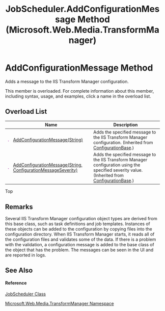 ﻿---
title: JobScheduler.AddConfigurationMessage Method  (Microsoft.Web.Media.TransformManager)
TOCTitle: AddConfigurationMessage Method
ms:assetid: Overload:Microsoft.Web.Media.TransformManager.JobScheduler.AddConfigurationMessage
ms:mtpsurl: https://msdn.microsoft.com/en-us/library/microsoft.web.media.transformmanager.jobscheduler.addconfigurationmessage(v=VS.90)
ms:contentKeyID: 35520905
ms.date: 06/14/2012
mtps_version: v=VS.90
f1_keywords:
- Microsoft.Web.Media.TransformManager.JobScheduler.AddConfigurationMessage
dev_langs:
- CSharp
- JScript
- VB
- FSharp
---

# AddConfigurationMessage Method

Adds a message to the IIS Transform Manager configuration.

This member is overloaded. For complete information about this member, including syntax, usage, and examples, click a name in the overload list.

## Overload List

<table>
<thead>
<tr class="header">
<th> </th>
<th>Name</th>
<th>Description</th>
</tr>
</thead>
<tbody>
<tr class="odd">
<td><img src="images/Dd565996.pubmethod(en-us,VS.90).gif" title="Public method" alt="Public method" /></td>
<td><a href="configurationbase-addconfigurationmessage-method-string-microsoft-web-media-transformmanager.md">AddConfigurationMessage(String)</a></td>
<td>Adds the specified message to the IIS Transform Manager configuration. (Inherited from <a href="configurationbase-class-microsoft-web-media-transformmanager.md">ConfigurationBase</a>.)</td>
</tr>
<tr class="even">
<td><img src="images/Dd565996.pubmethod(en-us,VS.90).gif" title="Public method" alt="Public method" /></td>
<td><a href="configurationbase-addconfigurationmessage-method-string-configurationmessageseverity-microsoft-web-media-transformmanager.md">AddConfigurationMessage(String, ConfigurationMessageSeverity)</a></td>
<td>Adds the specified message to the IIS Transform Manager configuration using the specified severity value. (Inherited from <a href="configurationbase-class-microsoft-web-media-transformmanager.md">ConfigurationBase</a>.)</td>
</tr>
</tbody>
</table>


Top

## Remarks

Several IIS Transform Manager configuration object types are derived from this base class, such as task definitions and job templates. Instances of these objects can be added to the configuration by copying files into the configuration directory. When IIS Transform Manager starts, it reads all of the configuration files and validates some of the data. If there is a problem with the validation, a configuration message is added to the base class of the object that has the problem. The messages can be seen in the UI and are reported in logs.

## See Also

#### Reference

[JobScheduler Class](jobscheduler-class-microsoft-web-media-transformmanager.md)

[Microsoft.Web.Media.TransformManager Namespace](microsoft-web-media-transformmanager-namespace.md)

